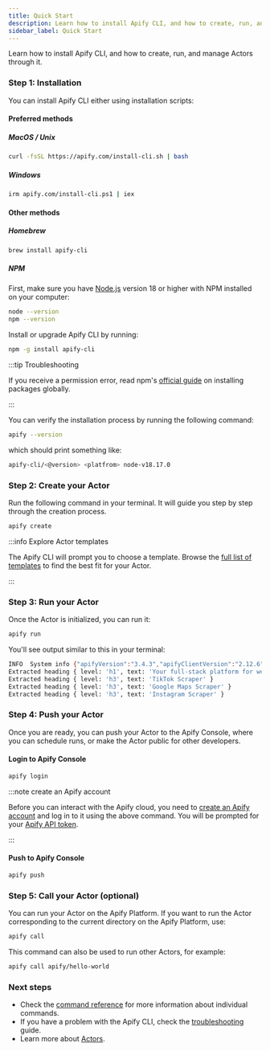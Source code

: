 ```yaml
---
title: Quick Start
description: Learn how to install Apify CLI, and how to create, run, and manage Actors through it.
sidebar_label: Quick Start
---
```


Learn how to install Apify CLI, and how to create, run, and manage Actors through it.

### Step 1: Installation

You can install Apify CLI either using installation scripts:

#### Preferred methods

##### MacOS / Unix

```bash showLineNumbers
curl -fsSL https://apify.com/install-cli.sh | bash
```

##### Windows

```bash showLineNumbers
irm apify.com/install-cli.ps1 | iex
```

#### Other methods

##### Homebrew

```bash showLineNumbers
brew install apify-cli
```

##### NPM

First, make sure you have [Node.js](https://nodejs.org) version 18 or higher with NPM installed on your computer:

```bash showLineNumbers
node --version
npm --version
```

Install or upgrade Apify CLI by running:

```bash showLineNumbers
npm -g install apify-cli
```

:::tip Troubleshooting

If you receive a permission error, read npm's [official guide](https://docs.npmjs.com/resolving-eacces-permissions-errors-when-installing-packages-globally) on installing packages globally.

:::

You can verify the installation process by running the following command:

```bash showLineNumbers
apify --version
```

which should print something like:

```bash showLineNumbers
apify-cli/<@version> <platfrom> node-v18.17.0
```

### Step 2: Create your Actor

Run the following command in your terminal. It will guide you step by step through the creation process.

```bash showLineNumbers
apify create
```

:::info Explore Actor templates

The Apify CLI will prompt you to choose a template. Browse the [full list of templates](https://apify.com/templates) to find the best fit for your Actor.

:::

### Step 3: Run your Actor

Once the Actor is initialized, you can run it:

```bash showLineNumbers
apify run
```

You'll see output similar to this in your terminal:

```bash
INFO  System info {"apifyVersion":"3.4.3","apifyClientVersion":"2.12.6","crawleeVersion":"3.13.10","osType":"Darwin","nodeVersion":"v22.17.0"}
Extracted heading { level: 'h1', text: 'Your full‑stack platform for web scraping' }
Extracted heading { level: 'h3', text: 'TikTok Scraper' }
Extracted heading { level: 'h3', text: 'Google Maps Scraper' }
Extracted heading { level: 'h3', text: 'Instagram Scraper' }
```

### Step 4: Push your Actor

Once you are ready, you can push your Actor to the Apify Console, where you can schedule runs, or make the Actor public for other developers.

#### Login to Apify Console

```bash showLineNumbers
apify login
```

:::note create an Apify account

Before you can interact with the Apify cloud, you need to [create an Apify account](https://console.apify.com/)
and log in to it using the above command. You will be prompted for
your [Apify API token](https://console.apify.com/settings/integrations).

:::

#### Push to Apify Console

```bash showLineNumbers
apify push
```

### Step 5: Call your Actor (optional)

You can run your Actor on the Apify Platform. If you want to run the Actor corresponding to the current directory on the Apify Platform, use:

```bash showLineNumbers
apify call
```

This command can also be used to run other Actors, for example:

```bash showLineNumbers
apify call apify/hello-world
```

### Next steps

- Check the [command reference](reference.md) for more information about individual commands.
- If you have a problem with the Apify CLI, check the [troubleshooting](troubleshooting.md) guide.
- Learn more about [Actors](/platform/actors).
